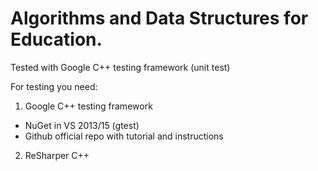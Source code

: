 # Algorithms and Data Structures for Education.
Tested with Google C++ testing framework (unit test)

For testing you need:
1. Google C++ testing framework
  - NuGet in VS 2013/15 (gtest)
  - Github official repo with tutorial and instructions
2. ReSharper C++

